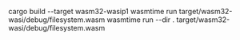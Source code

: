 cargo build --target wasm32-wasip1
wasmtime run target/wasm32-wasi/debug/filesystem.wasm
wasmtime run --dir . target/wasm32-wasi/debug/filesystem.wasm
